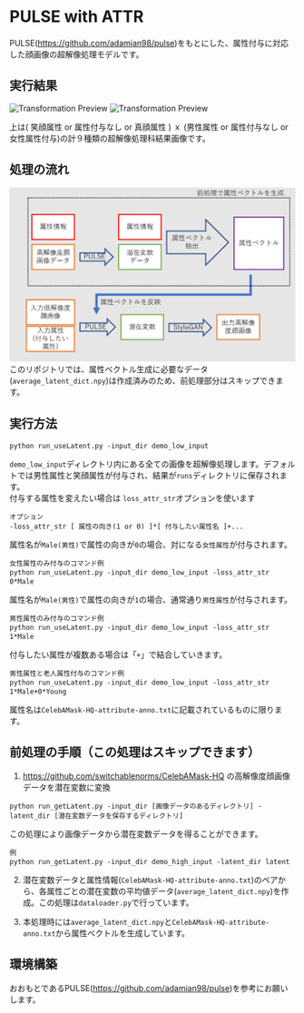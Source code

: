 # PULSE with ATTR
PULSE(https://github.com/adamian98/pulse)をもとにした、属性付与に対応した顔画像の超解像処理モデルです。

## 実行結果

![Transformation Preview](./readme_resources/demo_1.png)
![Transformation Preview](./readme_resources/demo_2.png)

上は( 笑顔属性 or 属性付与なし or 真顔属性 ) ｘ (男性属性 or 属性付与なし or 女性属性付与)の計９種類の超解像処理科結果画像です。

## 処理の流れ
![Transformation Preview](./readme_resources/block.png)
このリポジトリでは、属性ベクトル生成に必要なデータ(`average_latent_dict.npy`)は作成済みのため、前処理部分はスキップできます。<br>

## 実行方法
```
python run_useLatent.py -input_dir demo_low_input
```
`demo_low_input`ディレクトリ内にある全ての画像を超解像処理します。デフォルトでは男性属性と笑顔属性が付与され、結果が`runs`ディレクトリに保存されます。
<br>
付与する属性を変えたい場合は `loss_attr_str`オプションを使います
```
オプション
-loss_attr_str [ 属性の向き(1 or 0) ]*[ 付与したい属性名 ]+...
```
属性名が`Male(男性)`で属性の向きが`0`の場合、対になる`女性属性`が付与されます。
```
女性属性のみ付与のコマンド例
python run_useLatent.py -input_dir demo_low_input -loss_attr_str 0*Male
```
属性名が`Male(男性)`で属性の向きが`1`の場合、通常通り`男性属性`が付与されます。
```
男性属性のみ付与のコマンド例
python run_useLatent.py -input_dir demo_low_input -loss_attr_str 1*Male
```
付与したい属性が複数ある場合は「`+`」で結合していきます。
```
男性属性と老人属性付与のコマンド例
python run_useLatent.py -input_dir demo_low_input -loss_attr_str 1*Male+0*Young
```
属性名は`CelebAMask-HQ-attribute-anno.txt`に記載されているものに限ります。

## 前処理の手順（この処理はスキップできます）
1. https://github.com/switchablenorms/CelebAMask-HQ の高解像度顔画像データを潜在変数に変換
```
python run_getLatent.py -input_dir [画像データのあるディレクトリ] -latent_dir [潜在変数データを保存するディレクトリ]
```
この処理により画像データから潜在変数データを得ることができます。
```
例
python run_getLatent.py -input_dir demo_high_input -latent_dir latent
```
2. 潜在変数データと属性情報(`CelebAMask-HQ-attribute-anno.txt`)のペアから、各属性ごとの潜在変数の平均値データ(`average_latent_dict.npy`)を作成。この処理は`dataloader.py`で行っています。

3. 本処理時には`average_latent_dict.npy`と`CelebAMask-HQ-attribute-anno.txt`から属性ベクトルを生成しています。


## 環境構築
おおもとであるPULSE(https://github.com/adamian98/pulse)を参考にお願いします。
